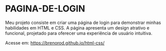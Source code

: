 # PAGINA-DE-LOGIN
 Meu projeto consiste em criar uma página de login para demonstrar minhas habilidades em HTML e CSS. A página apresenta um design atrativo e funcional, projetado para oferecer uma experiência de usuário intuitiva.
 
 Acesse em:
https://brenorod.github.io/html-css/

